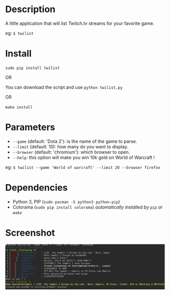 # Description

A little application that will list *Twitch.tv* streams for your favorite game.

eg: `$ twilist`

# Install

`sudo pip install twilist`

OR

You can download the script and use `python twilist.py`

OR

`make install`

# Parameters

- `--game` (default: 'Dota 2'): is the name of the game to parse.
- `--limit` (default: 10): how many do you want to display.
- `--browser` (default: 'chromium'): which browser to open.
- `--help`: this option will make you win 10k gold on World of Warcraft !

eg: `$ twilist --game 'World of warcraft' --limit 20 --browser firefox`

# Dependencies

- Python 3, PIP (`sudo pacman -S python3 python-pip`)
- Colorama (`sudo pip install colorama`) *automatically installed by `pip` or `make`*

# Screenshot
![Alt text](/screenshot.png?raw=true "Screenshot on the fly !")



